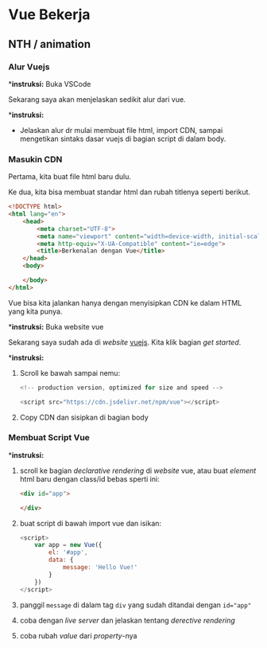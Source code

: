 # Vue Bekerja

## NTH / animation

### Alur Vuejs

***instruksi:** Buka VSCode

Sekarang saya akan menjelaskan sedikit alur dari vue.

***instruksi:**

- Jelaskan alur dr mulai membuat file html, import CDN, sampai mengetikan sintaks dasar vuejs di bagian script di dalam body.

### Masukin CDN

Pertama, kita buat file html baru dulu.

Ke dua, kita bisa membuat standar html dan rubah titlenya seperti berikut.

```html
<!DOCTYPE html>
<html lang="en">
    <head>
        <meta charset="UTF-8">
        <meta name="viewport" content="width=device-width, initial-scale=1.0">
        <meta http-equiv="X-UA-Compatible" content="ie=edge">
        <title>Berkenalan dengan Vue</title>
    </head>
    <body>

    </body>
</html>
```

Vue bisa kita jalankan hanya dengan menyisipkan CDN ke dalam HTML yang kita punya.

***instruksi:** Buka website vue

Sekarang saya sudah ada di *website* [vuejs](https://vuejs.org/). Kita klik bagian *get started*.

***instruksi:**

1. Scroll ke bawah sampai nemu:

    ```js
    <!-- production version, optimized for size and speed -->

    <script src="https://cdn.jsdelivr.net/npm/vue"></script>
    ```

2. Copy CDN dan sisipkan di bagian body

### Membuat Script Vue

***instruksi:**

1. scroll ke bagian *declarative rendering* di *website* vue, atau buat *element* html baru dengan class/id bebas sperti ini:

    ```html
    <div id="app">

    </div>
    ```

2. buat script di bawah import vue dan isikan:

    ```js
    <script>
        var app = new Vue({
            el: '#app',
            data: {
                message: 'Hello Vue!'
            }
        })
    </script>
    ```

3. panggil `message` di dalam tag `div` yang sudah ditandai dengan `id="app"`

4. coba dengan *live server* dan jelaskan tentang *derective rendering*

5. coba rubah *value* dari *property*-nya
